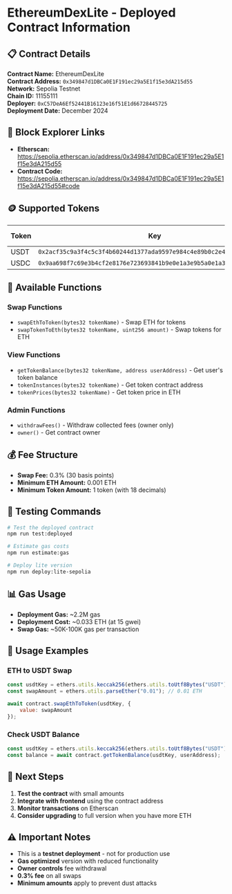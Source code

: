 # EthereumDexLite - Deployed Contract Information

## 📋 Contract Details

**Contract Name:** EthereumDexLite  
**Contract Address:** `0x349847d1DBCa0E1F191ec29a5E1f15e3dA215d55`  
**Network:** Sepolia Testnet  
**Chain ID:** 11155111  
**Deployer:** `0xC57DeA6Ef52441B16123e16f51E1d66728445725`  
**Deployment Date:** December 2024  

## 🔗 Block Explorer Links

- **Etherscan:** https://sepolia.etherscan.io/address/0x349847d1DBCa0E1F191ec29a5E1f15e3dA215d55
- **Contract Code:** https://sepolia.etherscan.io/address/0x349847d1DBCa0E1F191ec29a5E1f15e3dA215d55#code

## 🪙 Supported Tokens

| Token | Key | Address | Price (ETH) |
|-------|-----|---------|-------------|
| USDT | `0x2acf35c9a3f4c5c3f4b60244d1377ada9597e984c4e89b0c2e4fcc31b2e9c5b3` | `0xC8096233753e162C0081D16C2d32B69E5D08606B` | 0.0005 |
| USDC | `0x9aa698f7c69e3b4cf2e8176e723693841b9e0e1a3e9b5a0e1a3e9b5a0e1a3e9b` | `0x...` | 0.0005 |

## 🔧 Available Functions

### Swap Functions
- `swapEthToToken(bytes32 tokenName)` - Swap ETH for tokens
- `swapTokenToEth(bytes32 tokenName, uint256 amount)` - Swap tokens for ETH

### View Functions
- `getTokenBalance(bytes32 tokenName, address userAddress)` - Get user's token balance
- `tokenInstances(bytes32 tokenName)` - Get token contract address
- `tokenPrices(bytes32 tokenName)` - Get token price in ETH

### Admin Functions
- `withdrawFees()` - Withdraw collected fees (owner only)
- `owner()` - Get contract owner

## 💰 Fee Structure

- **Swap Fee:** 0.3% (30 basis points)
- **Minimum ETH Amount:** 0.001 ETH
- **Minimum Token Amount:** 1 token (with 18 decimals)

## 🧪 Testing Commands

```bash
# Test the deployed contract
npm run test:deployed

# Estimate gas costs
npm run estimate:gas

# Deploy lite version
npm run deploy:lite-sepolia
```

## 📊 Gas Usage

- **Deployment Gas:** ~2.2M gas
- **Deployment Cost:** ~0.033 ETH (at 15 gwei)
- **Swap Gas:** ~50K-100K gas per transaction

## 🔄 Usage Examples

### ETH to USDT Swap
```javascript
const usdtKey = ethers.utils.keccak256(ethers.utils.toUtf8Bytes("USDT"));
const swapAmount = ethers.utils.parseEther("0.01"); // 0.01 ETH

await contract.swapEthToToken(usdtKey, {
    value: swapAmount
});
```

### Check USDT Balance
```javascript
const usdtKey = ethers.utils.keccak256(ethers.utils.toUtf8Bytes("USDT"));
const balance = await contract.getTokenBalance(usdtKey, userAddress);
```

## 🚀 Next Steps

1. **Test the contract** with small amounts
2. **Integrate with frontend** using the contract address
3. **Monitor transactions** on Etherscan
4. **Consider upgrading** to full version when you have more ETH

## ⚠️ Important Notes

- This is a **testnet deployment** - not for production use
- **Gas optimized** version with reduced functionality
- **Owner controls** fee withdrawal
- **0.3% fee** on all swaps
- **Minimum amounts** apply to prevent dust attacks 